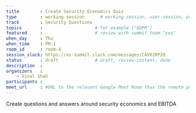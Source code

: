 ```yaml
---
title        : Create Security Economics Quiz
type         : working-session      # working-session, user-session, product-session
track        : Security Questions
topics       :                    # for example ["GDPR"]
featured     :                    # review with summit team "yes"
when_day     : Thu
when_time    : PM-1
room_id      : room-4
session_slack: https://os-summit.slack.com/messages/CAV61RP2Q
status       : draft              # draft, review-content, done
description  :
organizers   :
    - Vinal Shah
participants :
meet_url     : #URL to the relevant Google Meet Room thus the remote participants can join a session
---
```


Create questions and answers around security economics and EBITDA
